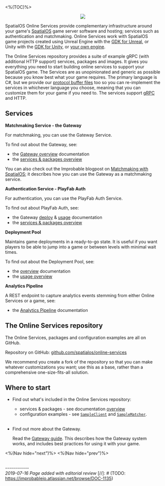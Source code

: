 <%(TOC)%>

<p align="center"><img src="{{assetRoot}}img/docs-header-diagram.png" /></p>

SpatialOS Online Services provide complementary infrastructure around your game's [SpatialOS](https://docs.improbable.io) game server software and hosting; services such as authentication and matchmaking. Online Services work with SpatialOS game projects created using Unreal Engine with the [GDK for Unreal](https://docs.improbable.io/unreal), or Unity with the [GDK for Unity](https://docs.improbable.io/unity), or [your own engine](https://docs.improbable.io/reference/latest/shared/byoe/introduction).

The Online Services repository provides a suite of example gRPC (with additional HTTP support) services, packages and images. It gives you everything you need to start building online services to support your SpatialOS game. The Services are as unopinionated and generic as possible because you know best what your game requires. The primary language is C#, but we provide our [protocol buffer files](https://developers.google.com/protocol-buffers/) too so you can re-implement the services in whichever language you choose, meaning that you can customize them for your game if you need to. The services support [gRPC](https://grpc.io/) and HTTP.

## Services

**Matchmaking Service - the Gateway**

For matchmaking, you can use the Gateway Service.

To find out about the Gateway, see:

* the [Gateway overview]({{urlRoot}}/content/services-packages/gateway) documentation
* the [services & packages overview]({{urlRoot}}/content/services-packages/overview)

You can also check out the Improbable blogpost on [Matchmaking with SpatialOS](https://improbable.io/blog/matchmaking-with-spatialos); it describes how you can use the Gateway as a matchmaking service.

**Authentication Service - PlayFab Auth**

For authentication, you can use the PlayFab Auth Service.

To find out about PlayFab Auth, see:

* the Gateway [deploy]({{urlRoot}}/content/services-packages/gateway/deploy) & [usage]({{urlRoot}}/content/services-packages/gateway/usage) documentation
* the [services & packages overview]({{urlRoot}}/content/services-packages/overview)

**Deployment Pool**

Maintains game deployments in a ready-to-go state. It is useful if you want players to be able to jump into a game or between levels with minimal wait times.

To find out about the Deployment Pool, see:

* the [overview]({{urlRoot}}/content/services-packages/deployment-pool/overview) documentation
* the [usage overview]({{urlRoot}}/content/services-packages/deployment-pool/usage)

**Analytics Pipeline**

A REST endpoint to capture analytics events stemming from either Online Services or a game, see:

* the [Analytics Pipeline]({{urlRoot}}/content/services-packages/analytics-pipeline/overview) documentation

## The Online Services repository

The Online Services, packages and configuration examples are all on GitHub.

Repository on GitHub: [github.com/spatialos/online-services](https://github.com/spatialos/online-services)

We recommend you create a fork of the repository so that you can make whatever customizations you want; use this as a base, rather than a comprehensive one-size-fits-all solution.

## Where to start

* Find out what's included in the Online Services repository:

    - services & packages - see documentation [overview]({{urlRoot}}/content/services-packages/overview)
    - configuration examples - see [`SampleClient`](https://github.com/spatialos/online-services/tree/master/services/csharp/SampleClient) and [`SampleMatcher`](https://github.com/spatialos/online-services/tree/master/services/csharp/SampleMatcher).
<br><br>
* Find out more about the Gateway.

    Read the [Gateway guide]({{urlRoot}}/content/services-packages/gateway/overview). This describes how the Gateway system works, and includes best practices for using it with your game.

<%(Nav hide="next")%>
<%(Nav hide="prev")%>

<br/>------------<br/>
_2019-07-16 Page added with editorial review_
[//]: # (TODO: https://improbableio.atlassian.net/browse/DOC-1135)
